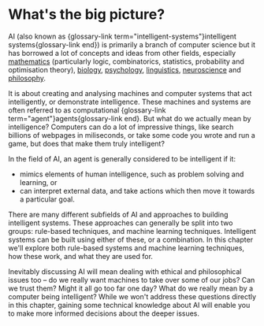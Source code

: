 # What's the big picture?

AI (also known as {glossary-link term="intelligent-systems"}intelligent systems{glossary-link end}) is primarily a branch of computer science but it has borrowed a lot of concepts and ideas from other fields, especially [mathematics](https://en.wikipedia.org/wiki/Mathematics) (particularly logic, combinatorics, statistics, probability and optimisation theory), [biology](https://en.wikipedia.org/wiki/Biology), [psychology](https://en.wikipedia.org/wiki/Psychology), [linguistics](https://en.wikipedia.org/wiki/Linguistics), [neuroscience](https://en.wikipedia.org/wiki/Neuroscience) and [philosophy](https://en.wikipedia.org/wiki/Philosophy).

It is about creating and analysing machines and computer systems that act intelligently, or demonstrate intelligence. These machines and systems are often referred to as computational {glossary-link term="agent"}agents{glossary-link end}.
But what do we actually mean by intelligence?
Computers can do a lot of impressive things, like search billions of webpages in miliseconds, or take some code you wrote and run a game, but does that make them truly intelligent?

In the field of AI, an agent is generally considered to be intelligent if it:

- mimics elements of human intelligence, such as problem solving and learning, or
- can interpret external data, and take actions which then move it towards a particular goal.

<!-- Need a picture or something to break stuff up here -->  <!-- Add dropdown about agents? -->

There are many different subfields of AI and approaches to building intelligent systems. These approaches can generally be split into two groups: rule-based techniques, and machine learning techniques.
Intelligent systems can be built using either of these, or a combination.
In this chapter we'll explore both rule-based systems and machine learning techniques, how these work, and what they are used for.

Inevitably discussing AI will mean dealing with ethical and philosophical issues too &ndash; do we really want machines to take over some of our jobs?
Can we trust them?
Might it all go too far one day?
What do we really mean by a computer being intelligent?
While we won't address these questions directly in this chapter, gaining some technical knowledge about AI will enable you to make more informed decisions about the deeper issues.
